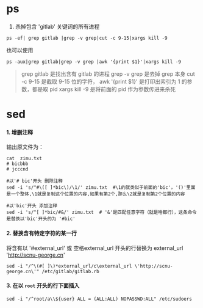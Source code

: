 # ps
1. 杀掉包含 'gitlab' 关键词的所有进程
```
ps -ef| grep gitlab |grep -v grep|cut -c 9-15|xargs kill -9
```
也可以使用
```
ps -aux|grep gitlab|grep -v grep |awk '{print $1}'|xargs kill -9
```
> grep gitlab 是找出含有 gitlab 的进程
> grep -v grep 是去掉 grep 本身
> cut -c 9-15 是截取 9-15 位的字符， awk '{print $1}' 是打印出索引为 1 的参数，都是取 pid
> xargs kill -9 是将前面的 pid 作为参数传进来杀死

# sed
#### 1. 增删注释   
输出原文件为：
```
cat  zimu.txt
# bicbbb
# jcccnd
```
```
#以'# bic'开头 删除注释
sed -i 's/^#\([ ]*bic\)/\1/' zimu.txt  #\1的就类似于前面的'bic'，'()'里面是一个整体,\1就是复制这个位置的内容,如果有第2个,那么\2就是复制第2个位置的内容

#以'bic'开头 添加注释
sed -i 's/^[ ]*bic/#&/' zimu.txt  # '&'是匹配任意字符（就是啥都行），这条命令是替换以'bic'开头的为 '#bic'
```

#### 2. 替换含有特定字符的某一行
 将含有以 '#external_url' 或 空格external_url 开头的行替换为 external_url 'http://scnu-george.cn'
```
sed -i "/^\(#[ ]\)*external_url/c\external_url \'http://scnu-george.cn\'" /etc/gitlab/gitlab.rb 
```

#### 3. 在以 `root` 开头的行下面插入
```
sed -i "/^root/a\\${user} ALL = (ALL:ALL) NOPASSWD:ALL" /etc/sudoers
```
